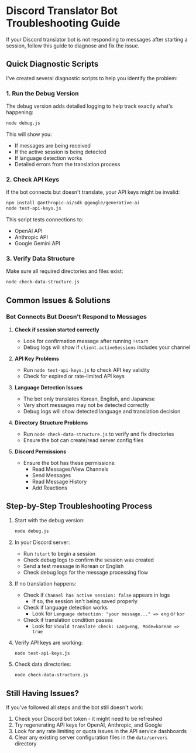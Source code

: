 # Discord Translator Bot Troubleshooting Guide

If your Discord translator bot is not responding to messages after starting a session, follow this guide to diagnose and fix the issue.

## Quick Diagnostic Scripts

I've created several diagnostic scripts to help you identify the problem:

### 1. Run the Debug Version

The debug version adds detailed logging to help track exactly what's happening:

```bash
node debug.js
```

This will show you:
- If messages are being received
- If the active session is being detected
- If language detection works
- Detailed errors from the translation process

### 2. Check API Keys

If the bot connects but doesn't translate, your API keys might be invalid:

```bash
npm install @anthropic-ai/sdk @google/generative-ai
node test-api-keys.js
```

This script tests connections to:
- OpenAI API
- Anthropic API
- Google Gemini API

### 3. Verify Data Structure

Make sure all required directories and files exist:

```bash
node check-data-structure.js
```

## Common Issues & Solutions

### Bot Connects But Doesn't Respond to Messages

1. **Check if session started correctly**
   - Look for confirmation message after running `!start`
   - Debug logs will show if `client.activeSessions` includes your channel

2. **API Key Problems**
   - Run `node test-api-keys.js` to check API key validity
   - Check for expired or rate-limited API keys

3. **Language Detection Issues**
   - The bot only translates Korean, English, and Japanese
   - Very short messages may not be detected correctly
   - Debug logs will show detected language and translation decision

4. **Directory Structure Problems**
   - Run `node check-data-structure.js` to verify and fix directories
   - Ensure the bot can create/read server config files

5. **Discord Permissions**
   - Ensure the bot has these permissions:
     - Read Messages/View Channels
     - Send Messages
     - Read Message History
     - Add Reactions

## Step-by-Step Troubleshooting Process

1. Start with the debug version:
   ```bash
   node debug.js
   ```

2. In your Discord server:
   - Run `!start` to begin a session
   - Check debug logs to confirm the session was created
   - Send a test message in Korean or English
   - Check debug logs for the message processing flow

3. If no translation happens:
   - Check if `Channel has active session: false` appears in logs
     - If so, the session isn't being saved properly
   - Check if language detection works 
     - Look for `Language detection: "your message..." => eng` or `kor`
   - Check if translation condition passes
     - Look for `Should translate check: Lang=eng, Mode=korean => true`

4. Verify API keys are working:
   ```bash
   node test-api-keys.js
   ```

5. Check data directories:
   ```bash
   node check-data-structure.js
   ```

## Still Having Issues?

If you've followed all steps and the bot still doesn't work:

1. Check your Discord bot token - it might need to be refreshed
2. Try regenerating API keys for OpenAI, Anthropic, and Google
3. Look for any rate limiting or quota issues in the API service dashboards
4. Clear any existing server configuration files in the `data/servers` directory

